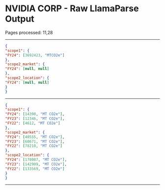 # NVIDIA CORP - Raw LlamaParse Output

Pages processed: 11,28

---

```json
{
"scope1": {
"FY24": [3692423, "MTCO2e"]
},
"scope2_market": {
"FY24": [null, null]
},
"scope2_location": {
"FY24": [null, null]
}
}
```

---

```json
{
"scope1": {
"FY24": [14390, "MT CO2e"],
"FY23": [12346, "MT CO2e"],
"FY22": [4612, "MT CO2e"]
},
"scope2_market": {
"FY24": [40555, "MT CO2e"],
"FY23": [60671, "MT CO2e"],
"FY22": [78210, "MT CO2e"]
},
"scope2_location": {
"FY24": [178087, "MT CO2e"],
"FY23": [142909, "MT CO2e"],
"FY22": [133569, "MT CO2e"]
}
}
```

---

